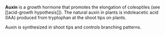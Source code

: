 **Auxin** is a growth hormone that promotes the elongation of coleoptiles (see [[acid-growth hypothesis]]). The natural auxin in plants is indoleacetic acid (IAA) produced from tryptophan at the shoot tips on plants. 

Auxin is synthesized in shoot tips and controls branching patterns.